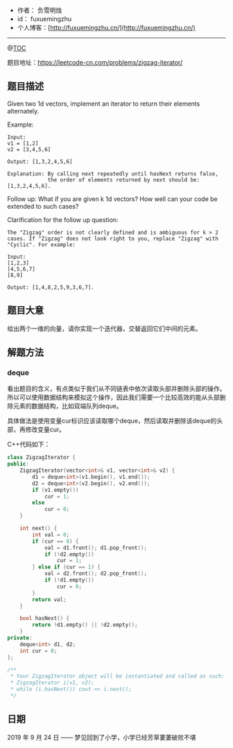 

- 作者：    负雪明烛
- id：      fuxuemingzhu
- 个人博客：[http://fuxuemingzhu.cn/](http://fuxuemingzhu.cn/)

---
@[TOC](目录)

题目地址：https://leetcode-cn.com/problems/zigzag-iterator/

## 题目描述

Given two 1d vectors, implement an iterator to return their elements alternately.

Example:

    Input:
    v1 = [1,2]
    v2 = [3,4,5,6] 
    
    Output: [1,3,2,4,5,6]
    
    Explanation: By calling next repeatedly until hasNext returns false, 
                 the order of elements returned by next should be: [1,3,2,4,5,6].

Follow up: What if you are given k 1d vectors? How well can your code be extended to such cases?

Clarification for the follow up question:

    The "Zigzag" order is not clearly defined and is ambiguous for k > 2 cases. If "Zigzag" does not look right to you, replace "Zigzag" with "Cyclic". For example:
    
    Input:
    [1,2,3]
    [4,5,6,7]
    [8,9]
    
    Output: [1,4,8,2,5,9,3,6,7].

## 题目大意

给出两个一维的向量，请你实现一个迭代器，交替返回它们中间的元素。

## 解题方法

### deque

看出题目的含义，有点类似于我们从不同链表中依次读取头部并删除头部的操作。所以可以使用数据结构来模拟这个操作，因此我们需要一个比较高效的能从头部删除元素的数据结构，比如双端队列deque。

具体做法是使用变量cur标识应该读取哪个deque，然后读取并删除该deque的头部，再修改变量cur。

C++代码如下：

```cpp
class ZigzagIterator {
public:
    ZigzagIterator(vector<int>& v1, vector<int>& v2) {
        d1 = deque<int>(v1.begin(), v1.end());
        d2 = deque<int>(v2.begin(), v2.end());
        if (v1.empty())
            cur = 1;
        else
            cur = 0;
    }

    int next() {
        int val = 0;
        if (cur == 0) {
            val = d1.front(); d1.pop_front();
            if (!d2.empty())
                cur = 1;
        } else if (cur == 1) {
            val = d2.front(); d2.pop_front();
            if (!d1.empty())
                cur = 0;
        }
        return val;
    }

    bool hasNext() {
        return !d1.empty() || !d2.empty();
    }
private:
    deque<int> d1, d2;
    int cur = 0;
};

/**
 * Your ZigzagIterator object will be instantiated and called as such:
 * ZigzagIterator i(v1, v2);
 * while (i.hasNext()) cout << i.next();
 */
```

## 日期

2019 年 9 月 24 日 —— 梦见回到了小学，小学已经芳草萋萋破败不堪


  [1]: https://timgsa.baidu.com/timg?image&quality=80&size=b9999_10000&sec=1569299800527&di=0791f14b34f5db98eb9acb10fbb908b1&imgtype=0&src=http://gss0.baidu.com/94o3dSag_xI4khGko9WTAnF6hhy/zhidao/pic/item/1ad5ad6eddc451da41652b3bb0fd5266d116324a.jpg
